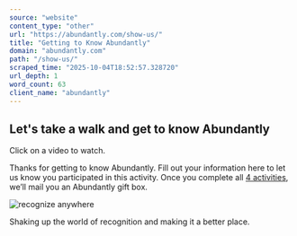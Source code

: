 ```yaml
---
source: "website"
content_type: "other"
url: "https://abundantly.com/show-us/"
title: "Getting to Know Abundantly"
domain: "abundantly.com"
path: "/show-us/"
scraped_time: "2025-10-04T18:52:57.328720"
url_depth: 1
word_count: 63
client_name: "abundantly"
---
```


## Let's take a walk and get to know Abundantly

Click on a video to watch.

Thanks for getting to know Abundantly. Fill out your information here to let us know you participated in this activity. Once you complete all [4 activities](https://abundantly.com/show/#showmenu), we’ll mail you an Abundantly gift box.

![recognize anywhere](https://abundantly.com/wp-content/uploads/2022/12/badge-recognizeanywhere.png)

Shaking up the world of recognition and making it a better place.